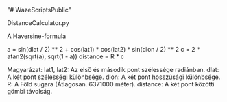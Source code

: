 "# WazeScriptsPublic" 

DistanceCalculator.py

A Haversine-formula

a = sin(dlat / 2) ** 2 + cos(lat1) * cos(lat2) * sin(dlon / 2) ** 2
c = 2 * atan2(sqrt(a), sqrt(1 - a))
distance = R * c

Magyarázat:
lat1, lat2: Az első és második pont szélessége radiánban.
dlat: A két pont szélességi különbsége.
dlon: A két pont hosszúsági különbsége.
R: A Föld sugara (Átlagosan. 6371000 méter).
distance: A két pont közötti gömbi távolság.
